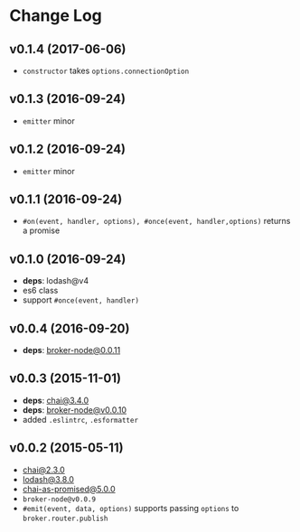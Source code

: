# Change Log

## v0.1.4 (2017-06-06)
* `constructor` takes `options.connectionOption`

## v0.1.3 (2016-09-24)
* `emitter` minor

## v0.1.2 (2016-09-24)
* `emitter` minor

## v0.1.1 (2016-09-24)
* `#on(event, handler, options), #once(event, handler,options)` returns a promise

## v0.1.0 (2016-09-24)
* **deps**: lodash@v4
* es6 class
* support `#once(event, handler)`

## v0.0.4 (2016-09-20)
* **deps**: broker-node@0.0.11

## v0.0.3 (2015-11-01)
* **deps**: chai@3.4.0
* **deps**: broker-node@v0.0.10
* added `.eslintrc`, `.esformatter`

## v0.0.2 (2015-05-11)
* chai@2.3.0
* lodash@3.8.0
* chai-as-promised@5.0.0
* `broker-node@v0.0.9`
* `#emit(event, data, options)` supports passing `options` to `broker.router.publish`
